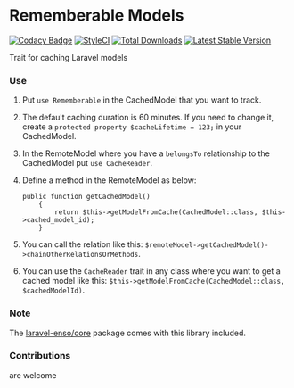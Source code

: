 # Rememberable Models
[![Codacy Badge](https://api.codacy.com/project/badge/Grade/36ec1babaf3e413793c41c54088baa86)](https://www.codacy.com/app/laravel-enso/rememberable?utm_source=github.com&utm_medium=referral&utm_content=laravel-enso/rememberable&utm_campaign=badger)
[![StyleCI](https://styleci.io/repos/90758167/shield?branch=master)](https://styleci.io/repos/90758167)
[![Total Downloads](https://poser.pugx.org/laravel-enso/rememberable/downloads)](https://packagist.org/packages/laravel-enso/rememberable)
[![Latest Stable Version](https://poser.pugx.org/laravel-enso/rememberable/version)](https://packagist.org/packages/laravel-enso/rememberable)

Trait for caching Laravel models

### Use

1. Put `use Rememberable` in the CachedModel that you want to track.

2. The default caching duration is 60 minutes. If you need to change it, create a `protected property $cacheLifetime = 123;` in your CachedModel.

3. In the RemoteModel where you have a `belongsTo` relationship to the CachedModel put `use CacheReader`.

4. Define a method in the RemoteModel as below:

    ```
    public function getCachedModel()
        {
            return $this->getModelFromCache(CachedModel::class, $this->cached_model_id);
        }
    ```

5. You can call the relation like this: `$remoteModel->getCachedModel()->chainOtherRelationsOrMethods`.

6. You can use the `CacheReader` trait in any class where you want to get a cached model like this: `$this->getModelFromCache(CachedModel::class, $cachedModelId)`.

### Note

The [laravel-enso/core](https://github.com/laravel-enso/Core) package comes with this library included.

### Contributions

are welcome